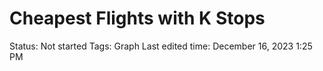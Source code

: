 # Cheapest Flights with K Stops

Status: Not started
Tags: Graph
Last edited time: December 16, 2023 1:25 PM